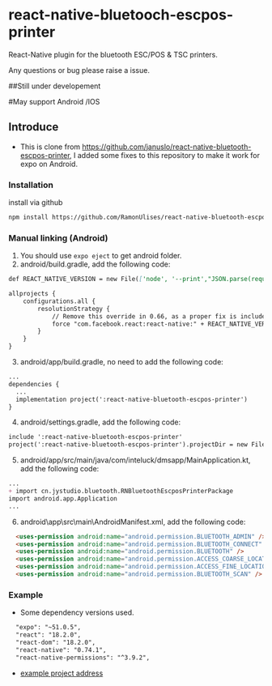 # react-native-bluetooch-escpos-printer

React-Native plugin for the bluetooth ESC/POS & TSC printers.

Any questions or bug please raise a issue.

##Still under developement

#May support Android /IOS

## Introduce
- This is clone from https://github.com/januslo/react-native-bluetooth-escpos-printer, I added some fixes to this repository to make it work for expo on Android.

### Installation
install via github
```bash
npm install https://github.com/RamonUlises/react-native-bluetooth-escpos-printer.git --save
```
### Manual linking (Android)
1. You should use `expo eject` to get android folder.
2. android/build.gradle, add the following code:
```md
def REACT_NATIVE_VERSION = new File(['node', '--print',"JSON.parse(require('fs').readFileSync(require.resolve('react-native/package.json'), 'utf-8')).version"].execute(null, rootDir).text.trim())

allprojects {
    configurations.all {
        resolutionStrategy {
            // Remove this override in 0.66, as a proper fix is included in react-native itself.
            force "com.facebook.react:react-native:" + REACT_NATIVE_VERSION
        }
    }
}
```
3. android/app/build.gradle, no need to add the following code:
```md
...
dependencies {
  ...
  implementation project(':react-native-bluetooth-escpos-printer')
}
```
4. android/settings.gradle, add the following code:
```md
include ':react-native-bluetooth-escpos-printer'
project(':react-native-bluetooth-escpos-printer').projectDir = new File(rootProject.projectDir, '../node_modules/react-native-bluetooth-escpos-printer/android')
```
5. android/app/src/main/java/com/inteluck/dmsapp/MainApplication.kt, add the following code:
```md
...
+ import cn.jystudio.bluetooth.RNBluetoothEscposPrinterPackage
import android.app.Application
...
```
6. android\app\src\main\AndroidManifest.xml, add the following code:
```md
  <uses-permission android:name="android.permission.BLUETOOTH_ADMIN" />
  <uses-permission android:name="android.permission.BLUETOOTH_CONNECT" />
  <uses-permission android:name="android.permission.BLUETOOTH" />
  <uses-permission android:name="android.permission.ACCESS_COARSE_LOCATION"/>
  <uses-permission android:name="android.permission.ACCESS_FINE_LOCATION"/>
  <uses-permission android:name="android.permission.BLUETOOTH_SCAN" />
```
### Example
- Some dependency versions used.
```md
  "expo": "~51.0.5",
  "react": "18.2.0",
  "react-dom": "18.2.0",
  "react-native": "0.74.1",
  "react-native-permissions": "^3.9.2",
```
- [example project address](https://github.com/detanx/expo-react-native-bluetooth-escpos-printer)